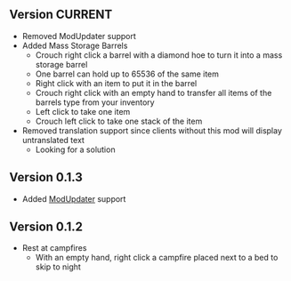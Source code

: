 
## Version CURRENT

- Removed ModUpdater support
- Added Mass Storage Barrels
  - Crouch right click a barrel with a diamond hoe to turn it into a mass storage barrel
  - One barrel can hold up to 65536 of the same item
  - Right click with an item to put it in the barrel
  - Crouch right click with an empty hand to transfer all items of the barrels type from your inventory
  - Left click to take one item
  - Crouch left click to take one stack of the item
- Removed translation support since clients without this mod will display untranslated text
  - Looking for a solution

## Version 0.1.3

- Added [ModUpdater](https://gitea.thebrokenrail.com/TheBrokenRail/ModUpdater) support

## Version 0.1.2

- Rest at campfires
  - With an empty hand, right click a campfire placed next to a bed to skip to night